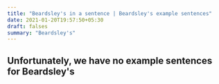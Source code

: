 ```yaml
---
title: "Beardsley's in a sentence | Beardsley's example sentences"
date: 2021-01-20T19:57:50+05:30
draft: falses
summary: "Beardsley's"
---
```

## Unfortunately, we have no example sentences for Beardsley's                 
